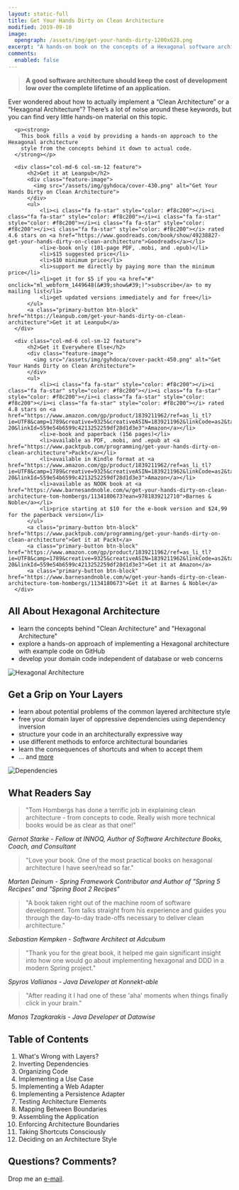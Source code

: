 ```yaml
---
layout: static-full
title: Get Your Hands Dirty on Clean Architecture 
modified: 2019-09-10
image: 
  opengraph: /assets/img/get-your-hands-dirty-1200x628.png
excerpt: "A hands-on book on the concepts of a Hexagonal software architecture and how to implement them with actual code."
comments:
  enabled: false 
---
```


<div class="row">

  <div class="col-md-6 col-sm-12 text-center">
      <blockquote class="feature-quote"><strong>
        A good software architecture should keep the cost of development low over the complete lifetime of an application.
      </strong></blockquote>     
  </div>

  <div class="col-md-6 col-sm-12">
      <p>
        Ever wondered about how to actually implement a “Clean Architecture” or a “Hexagonal Architecture”?
        There’s a lot of noise around these keywords, but you can find very little hands-on material
        on this topic.
      </p>
              
      <p><strong>
        This book fills a void by providing a hands-on approach to the Hexagonal architecture
        style from the concepts behind it down to actual code.
      </strong></p>
  </div>

</div>

<div class="row">

      <div class="col-md-6 col-sm-12 feature">
          <h2>Get it at Leanpub</h2>
          <div class="feature-image">
            <img src="/assets/img/gyhdoca/cover-430.png" alt="Get Your Hands Dirty on Clean Architecture">
          </div>
          <ul>
              <li><i class="fa fa-star" style="color: #f8c200"></i><i class="fa fa-star" style="color: #f8c200"></i><i class="fa fa-star" style="color: #f8c200"></i><i class="fa fa-star" style="color: #f8c200"></i><i class="fa fa-star" style="color: #f8c200"></i> rated 4.6 stars on <a href="https://www.goodreads.com/book/show/49238827-get-your-hands-dirty-on-clean-architecture">Goodreads</a></li>
              <li>e-book only (101-page PDF, .mobi, and .epub)</li>
              <li>$15 suggested price</li> 
              <li>$10 minimum price</li>
              <li>support me directly by paying more than the minimum price</li>
              <li>get it for $5 if you <a href="#" onclick="ml_webform_1449648(&#39;show&#39;)">subscribe</a> to my mailing list</li>
              <li>get updated versions immediately and for free</li> 
          </ul> 
          <a class="primary-button btn-block" href="https://leanpub.com/get-your-hands-dirty-on-clean-architecture">Get it at Leanpub</a> 
      </div>

      <div class="col-md-6 col-sm-12 feature">
          <h2>Get it Everywhere Else</h2>
          <div class="feature-image">
            <img src="/assets/img/gyhdoca/cover-packt-450.png" alt="Get Your Hands Dirty on Clean Architecture">
          </div>
          <ul>
              <li><i class="fa fa-star" style="color: #f8c200"></i><i class="fa fa-star" style="color: #f8c200"></i><i class="fa fa-star" style="color: #f8c200"></i><i class="fa fa-star" style="color: #f8c200"></i><i class="fa fa-star" style="color: #f8c200"></i> rated 4.8 stars on <a href="https://www.amazon.com/gp/product/1839211962/ref=as_li_tl?ie=UTF8&camp=1789&creative=9325&creativeASIN=1839211962&linkCode=as2&tag=reflectorin0c-20&linkId=559e54b6599c4213252259df28d1d3e3">Amazon</a></li>
              <li>e-book and paperback (156 pages)</li>
              <li>available as PDF, .mobi, and .epub at <a href="https://www.packtpub.com/programming/get-your-hands-dirty-on-clean-architecture">Packt</a></li>
              <li>available in Kindle format at <a href="https://www.amazon.com/gp/product/1839211962/ref=as_li_tl?ie=UTF8&camp=1789&creative=9325&creativeASIN=1839211962&linkCode=as2&tag=reflectorin0c-20&linkId=559e54b6599c4213252259df28d1d3e3">Amazon</a></li>
              <li>available as NOOK book at <a href="https://www.barnesandnoble.com/w/get-your-hands-dirty-on-clean-architecture-tom-hombergs/1134180673?ean=9781839212710">Barnes & Noble</a></li>
              <li>price starting at $10 for the e-book version and $24,99 for the paperback version</li>
          </ul> 
          <a class="primary-button btn-block" href="https://www.packtpub.com/programming/get-your-hands-dirty-on-clean-architecture">Get it at Packt</a>  
          <a class="primary-button btn-block" href="https://www.amazon.com/gp/product/1839211962/ref=as_li_tl?ie=UTF8&camp=1789&creative=9325&creativeASIN=1839211962&linkCode=as2&tag=reflectorin0c-20&linkId=559e54b6599c4213252259df28d1d3e3">Get it at Amazon</a>
          <a class="primary-button btn-block" href="https://www.barnesandnoble.com/w/get-your-hands-dirty-on-clean-architecture-tom-hombergs/1134180673">Get it at Barnes & Noble</a>  
      </div>

</div>

<div class="row">

  <h2>All About Hexagonal Architecture</h2>

  <div class="col-md-6 col-sm-12 feature">
    <ul class="feature-list">
        <li>learn the concepts behind "Clean Architecture" and "Hexagonal Architecture"</li>
        <li>explore a hands-on approach of implementing a Hexagonal architecture with example code on GitHub</li>
        <li>develop your domain code independent of database or web concerns</li>
    </ul> 
  </div>

  <div class="col-md-6 col-sm-12 feature">
      <img src="/assets/img/gyhdoca/hexagonal-architecture.png" alt="Hexagonal Architecture">
  </div>

</div>

<div class="row">

  <h2>Get a Grip on Your Layers</h2>

  <div class="col-md-6 col-sm-12 feature">
    <ul class="feature-list">
        <li>learn about potential problems of the common layered architecture style</li>
        <li>free your domain layer of oppressive dependencies using dependency inversion</li>
        <li>structure your code in an architecturally expressive way</li>
        <li>use different methods to enforce architectural boundaries</li>
        <li>learn the consequences of shortcuts and when to accept them</li>
        <li>... and <a href="#table-of-contents">more</a></li>
    </ul> 
  </div>

  <div class="col-md-6 col-sm-12 feature">
      <img src="/assets/img/gyhdoca/dependencies.png" alt="Dependencies">
  </div>

</div>

<div class="row">

  <h2>What Readers Say</h2>
  <div class="testimonial">
      <blockquote class="feature-quote">"Tom Hombergs has done a terrific job in explaining clean architecture - from concepts to code. Really wish more technical books would be as clear as that one!"</blockquote>
      <em>Gernot Starke - Fellow at INNOQ, Author of Software Architecture Books, Coach, and Consultant</em>
  </div>
  <div class="testimonial">
      <blockquote class="feature-quote">"Love your book. One of the most practical books on hexagonal architecture I have seen/read so far."</blockquote>
      <em>Marten Deinum - Spring Framework Contributor and Author of "Spring 5 Recipes" and "Spring Boot 2 Recipes"</em>
  </div>
  <div class="testimonial">
      <blockquote class="feature-quote">"A book taken right out of the machine room of software development. Tom talks straight from his experience and guides you through the day-to-day trade-offs necessary to deliver clean architecture."</blockquote>
      <em>Sebastian Kempken - Software Architect at Adcubum</em>
  </div>
  <div class="testimonial">
      <blockquote class="feature-quote">"Thank you for the great book, it helped me gain significant insight into how one would go about implementing hexagonal and DDD in a modern Spring project."</blockquote>
      <em>Spyros Vallianos - Java Developer at Konnekt-able</em>
  </div>
  <div class="testimonial">
      <blockquote class="feature-quote">"After reading it I had one of these 'aha' moments when things finally click in your brain."</blockquote>
      <em>Manos Tzagkarakis - Java Developer at Datawise</em>
  </div>        

</div>

<div class="row">

  <h2 id="table-of-contents">Table of Contents</h2>
  
  <ol class="feature-list">
      <li>What's Wrong with Layers?</li>
      <li>Inverting Dependencies</li>
      <li>Organizing Code</li>
      <li>Implementing a Use Case</li>
      <li>Implementing a Web Adapter</li>
      <li>Implementing a Persistence Adapter</li>
      <li>Testing Architecture Elements</li>
      <li>Mapping Between Boundaries</li>
      <li>Assembling the Application</li>
      <li>Enforcing Architecture Boundaries</li>
      <li>Taking Shortcuts Consciously</li>
      <li>Deciding on an Architecture Style</li>
  </ol> 

</div>

<div class="row">

  <h2>Questions? Comments?</h2>
  
  Drop me an <a href="mailto:tom@reflectoring.io">e-mail</a>. 

</div>


